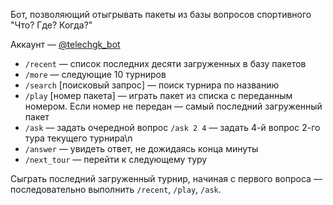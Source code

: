 Бот, позволяющий отыгрывать пакеты из базы вопросов спортивного "Что? Где? Когда?"

Аккаунт &mdash; [@telechgk_bot](http://telegram.me/telechgk)

* `/recent` &mdash; список последних десяти загруженных в базу пакетов
* `/more` &mdash; следующие 10 турниров
* `/search` [поисковый запрос] &mdash; поиск турнира по названию
* `/play` [номер пакета] &mdash; играть пакет из списка с переданным номером. Если номер не передан &mdash; 
самый последний загруженный пакет
* `/ask` &mdash; задать очередной вопрос
`/ask 2 4` &mdash; задать 4-й вопрос 2-го тура текущего турнира\n
* `/answer` &mdash; увидеть ответ, не дожидаясь конца минуты
* `/next_tour` &mdash; перейти к следующему туру

Сыграть последний загруженный турнир, начиная с первого вопроса &mdash; 
последовательно выполнить `/recent`, `/play`, `/ask`.
